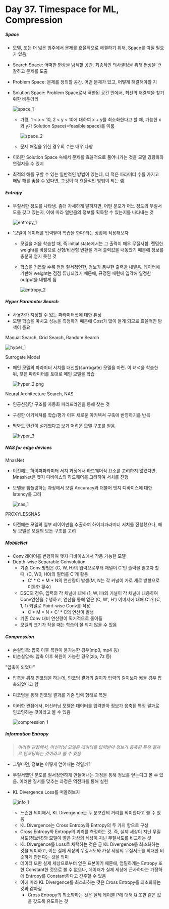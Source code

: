 # Day 37. Timespace for ML, Compression

##### Space

- 모델, 또는 더 넓은 범주에서 문제를 효율적으로 해결하기 위해, Space를 따질 필요가 있음

- Search Space: 어떠한 현상을 탐색할 공간. 최종적인 의사결정을 위해 현상을 관찰하고 문제를 도출

- Problem Space: 문제를 정의할 공간. 어떤 문제가 있고, 어떻게 해결해야할 지

- Solution Space: Problem Space로서 국한된 공간 안에서, 최선의 해결책을 찾기 위한 바운더리 

  ![space_1](https://github.com/iloveslowfood/iloveTIL/blob/main/boostcamp_ai/etc/images/week08/space_1.jpg?raw=true)

  - 가령, 1 < x < 10, 2 < y < 10에 대하여 x + y를 최소화한다고 할 때, 가능한 x와 y가 Solution Space(=feasible space)를 이룸

    ![space_2](https://github.com/iloveslowfood/iloveTIL/blob/main/boostcamp_ai/etc/images/week08/space_2.jpg?raw=true)

  - 문제 해결을 위한 경우의 수는 매우 다양

- 이러한 Solution Space 속에서 문제를 효율적으로 풀어나가는 것을 모델 경량화와 연결지을 수 있지

- 최적의 해를 구할 수 있는 일반적인 방법이 있는데, 더 적은 파라미터 수를 가지고 해당 해를 좇을 수 있다면, 그것이 더 효율적인 방법이 되는 셈

##### Entropy

- 무질서한 정도를 나타냄. 좀더 자세하게 말하자면, 어떤 분포가 어느 정도의 무질서도를 갖고 있는지, 이에 따라 얼만큼의 정보를 획득할 수 있는지를 나타내는 것

  ![entropy_1](https://github.com/iloveslowfood/iloveTIL/blob/main/boostcamp_ai/etc/images/week08/entropy_1.jpg?raw=true)

- '모델이 데이터를 입력받아 학습을 한다'라는 상황에 적용해보자

  - 모델을 처음 학습할 때, 즉 initial state에서는 그 출력이 매우 무질서함. 랜덤한 weight를 바탕으로 선형/비선형 변환을 거쳐 출력값을 내놓았기 때문에 정보를 충분히 얻지 못한 것

  - 학습을 거듭할 수록 점점 질서정연한, 정보가 풍부한 출력을 내뱉음. 데이터에 기반해 weight는 점점 튜닝되었기 때문에, 규정된 패턴에 입각해 일정한 output을 내뱉게 됨

    ![entropy_2](https://github.com/iloveslowfood/iloveTIL/blob/main/boostcamp_ai/etc/images/week08/entropy_2.jpg?raw=true)

##### Hyper Parameter Search

- 사용자가 지정할 수 있는 파라미터셋에 대한 튜닝
- 모델 학습을 마치고 성능을 측정하기 때문에 Cost가 많이 들게 되므로 효율적인 탐색이 중요

Manual Search, Grid Search, Random Search

![hyper_1](https://github.com/iloveslowfood/iloveTIL/blob/main/boostcamp_ai/etc/images/week08/hyper_1.png?raw=true)

Surrogate Model

- 메인 모델의 파라미터 서치를 대신할(surrogate) 모델을 마련. 이 녀석을 학습한 뒤, 찾은 파라미터를 토대로 메인 모델을 학습

  ![hyper_2.png](https://github.com/iloveslowfood/iloveTIL/blob/main/boostcamp_ai/etc/images/week08/hyper_2.png.jpg?raw=true)

  

Neural Architecture Search, NAS

- 인공신경망 구조를 자동화 파리프라인을 통해 찾는 것

- 구성한 아키텍쳐를 학습/평가 이후 새로운 아키텍쳐 구축에 반영하기를 반복

- 딱봐도 인간이 설계했다고 보기 어려운 모델 구조를 얻음

  ![hyper_3](https://github.com/iloveslowfood/iloveTIL/blob/main/boostcamp_ai/etc/images/week08/hyper_3.jpg?raw=true)

##### NAS for edge devices

MnasNet

- 이전에는 하이퍼파라미터 서치 과정에서 하드웨어적 요소를 고려하지 않았다면, MnasNet은 엣지 디바이스의 하드웨어를 고려하여 서치를 진행

- 모델을 샘플링하는 과정에서 모델 Accuracy와 더불어 엣지 디바이스에 대한 latency를 고려

  ![nas_1](https://github.com/iloveslowfood/iloveTIL/blob/main/boostcamp_ai/etc/images/week08/nas_1.jpg?raw=true)

PROXYLESSNAS

- 이전에는 모델의 일부 레이어만을 추출하여 하이퍼파라미터 서치를 진행했으나, 해당 모델은 모델의 모든 구조를 고려

##### MobileNet

- Conv 레이어를 변형하여 엣지 디바이스에서 작동 가능한 모델
- Depth-wise Separable Convolution
  - 기존 Conv 방법은 (C, W, H)의 입력으로부터 채널이 C'인 출력을 얻고자 할 때, (C, W0, H0)의 필터를 C'개 활용
    - C' * C * M * N의 연산량이 발생(M, N는 각 커널이 가로 세로 방향으로 이동한 횟수)
  - DSC의 경우, 입력의 각 채널에 대해 (1, W, H)의 커널이 각 채널에 대응하여 Conv연산을 수행하고, 연산을 통해 얻은 (C, W', H') 이미지에 대해 C'개 (C, 1, 1) 커널로 Point-wise Conv를 적용
    - C * M * N + C' * C의 연산이 발생
  - 기존 Conv 대비 연산량이 획기적으로 줄어듦
  - 모델의 크기가 작을 때는 학습이 잘 되지 않을 수 있음

##### Compression

- 손실압축: 압축 이후 복원이 불가능한 경우(mp3, mp4 등)
- 비손실압축: 압축 이후 복원이 가능한 경우(zip, 7z 등)

"압축이 되었다"

- 압축을 위해 인코딩을 하는데, 인코딩 결과의 길이가 입력의 길이보다 짧을 경우 압축되었다고 함

- 디코딩을 통해 인코딩 결과를 기존 입력 형태로 복원

- 이러한 관점에서, 머신러닝 모델은 데이터를 입력받아 정보가 응축된 특정 결과로 인코딩하는 것이라고 볼 수 있음

  ![compression_1](https://github.com/iloveslowfood/iloveTIL/blob/main/boostcamp_ai/etc/images/week08/compression_1.jpg?raw=true)

##### Information Entropy

> *이러한 관점에서, 머신러닝 모델은 데이터를 입력받아 정보가 응축된 특정 결과로 인코딩하는 것이라고 볼 수 있음*

- 그렇다면, 정보는 어떻게 얻어내는 것일까?

- 무질서했던 분포를 질서정연하게 만들어내는 과정을 통해 정보를 얻는다고 볼 수 있음. 이러한 질서를 맞추는 과정은 역전파를 통해 실현

- KL Divergence Loss를 떠올려보자

  ![info_1](https://github.com/iloveslowfood/iloveTIL/blob/main/boostcamp_ai/etc/images/week08/info_1.png?raw=true)

  - 느슨한 의미에서, KL Divergence는 두 분포간의 거리를 의미한다고 볼 수 있음
  - KL Divergence는 Cross Entropy와 Entropy의 두 가지 항으로 구성
  - Cross Entropy와 Entropy의 괴리를 측정하는 것. 즉, 실제 세상이 지닌 무질서도(정보량)와 모델이 뱉은 가상의 세상이 지닌 무질서도를 비교하는 것
  - KL Divergence를 Loss로 채택하는 것은 곧 KL Divergence를 최소화하는 것을 의미하고, 이는 실제 세상의 무질서도와 가상 세상의 무질서도를 최대한 비슷하게 만든다는 것을 의미
  - 데이터 또한 실제 세상으로부터 얻은 표본이기 때문에, 엄밀하게는 Entropy 또한 Constant한 것으로 볼 수 없으나, 데이터가 실제 세상에 근사하다는 가정하에 Entropy를 Constant하다고 간주할 수 있음
  - 이에 따라 KL Divergence를 최소화하는 것은 Cross Entropy를 최소화하는 것과 같아짐
    - Cross Entropy의 최소화하는 것은 실제 레이블 P에 대해 Q 또한 같은 값을 갖도록 유도하는 것